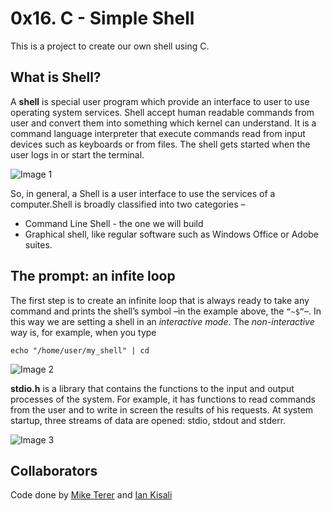 # 0x16. C - Simple Shell
This is a project to create our own shell using C.

## What is Shell?
A **shell** is special user program which provide an interface to user to use operating system services. Shell accept human readable commands from user and convert them into something which kernel can understand. It is a command language interpreter that execute commands read from input devices such as keyboards or from files. The shell gets started when the user logs in or start the terminal.


![Image 1](https://media-exp1.licdn.com/dms/image/C4E12AQEDSX9NeoGOvw/article-inline_image-shrink_1500_2232/0/1587095871027?e=1668038400&v=beta&t=t2LGkg7FNwScqSJg2MNIwVGNIfZsLwu1CR7JWY09GLw)

So, in general, a Shell is a user interface to use the services of a computer.Shell is broadly classified into two categories –

- Command Line Shell - the one we will build
- Graphical shell, like regular software such as Windows Office or Adobe suites.

## The prompt: an infite loop
The first step is to create an infinite loop that is always ready to take any command and prints the shell’s symbol –in the example above, the `“~$”`–. In this way we are setting a shell in an *interactive mode*. The *non-interactive* way is, for example, when you type 

`echo "/home/user/my_shell" | cd` 


![Image 2](https://media-exp1.licdn.com/dms/image/C4E12AQGVMYV-Jz53uw/article-inline_image-shrink_1000_1488/0/1587095762976?e=1668038400&v=beta&t=XrfWeA3cfEzm5ddjs-t0e6Rh-aS9z1n3c0kTKGrNujs)


**stdio.h** is a library that contains the functions to the input and output processes of the system. For example, it has functions to read commands from the user and to write in screen the results of his requests. At system startup, three streams of data are opened: stdio, stdout and stderr.

![Image 3](https://media-exp1.licdn.com/dms/image/C4E12AQFnWxtC20lrBg/article-inline_image-shrink_1000_1488/0/1587095896294?e=1668038400&v=beta&t=GXPt7YsKWEm07h8tC59A2DRQru_n_Djw9zwE9nourNA)

## Collaborators
Code done by [Mike Terer](https://github.com/terermike/) and [Ian Kisali](https://github.com/iankisali)
